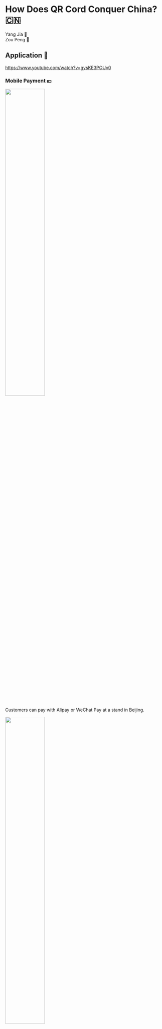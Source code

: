 # How Does QR Cord Conquer China?  :cn:

Yang  Jia    :girl:   
Zou Peng     :boy:

## Application :satellite:

<https://www.youtube.com/watch?v=gysKE3POUv0>

### Mobile Payment :yen:

<img src="mhack_pre/1_mobile_pay/commondity_pur/qr-code-1.jpg" width="50%" height="50%">

Customers can pay with Alipay or WeChat Pay at a stand in Beijing.


<img src="mhack_pre/1_mobile_pay/commondity_pur/qr-code-3-1.jpg" width="50%" height="50%">

It takes only a few seconds to process a transaction.

<img src="mhack_pre/1_mobile_pay/pocket_mon/qr_1-4.png" width="50%" height="50%">

Give and collect gifts at a wedding

<img src="mhack_pre/1_mobile_pay/pocket_mon/qr_1-2.png" width="50%" height="50%">

Panhandlers receive donation from mobile payment QR codes 

------

### Utilization of Public Resources :bike:

<img src="mhack_pre/2_utilize_pub_resr/2.png" width="50%" height="50%">

Unlocks a bike of Chinese bike-sharing company Mobike by scanning the QR Code

-----

### Origin Tracking :cow2:

<img src="mhack_pre/3_info_tracking/1.png" width="50%" height="50%">

Identify pets

<img src="mhack_pre/3_info_tracking/2.png" width="50%" height="50%">

Identify senior citizens & Find losing elders

<img src="mhack_pre/3_info_tracking/3.jpg" width="50%" height="50%">

Track food from source to fork

-----

### Detailed Information Acquiring :computer:

<img src="mhack_pre/4_acquire_detail/1.png" width="50%" height="50%">

Post and reply to job boards

<img src="mhack_pre/4_acquire_detail/2.png" width="50%" height="50%">

Check authenticity and gain more information about food and drinks

<img src="mhack_pre/4_acquire_detail/4.png" width="50%" height="50%">

"Scan code to win prizes" promotion

<img src="mhack_pre/4_acquire_detail/5.png" width="50%" height="50%">

QR code as identity badge

-----

## Thanks to the squired barcode 
![](JPQRcode.png)
![](BarQR.jpg)

#### Barcode
1. limited capacity of information
2. weak fault-tolerant system

#### QR code
1. large capacity of information(support all types of words)
2. small space
3. strong adaptability to getting dirty and damaged

## Mobile Payment _ A success of Third-party payment

The banking system of China undertakes two basic business
1. identity authentication 
2. transfer settlement.

characteristics of Mobile Payment Platform in China: 
1. Savings card is the mainstream
2. Instant transfer.

Saving cards:
1. No treshold, open accouts freely
2. Get card instantly
<img src="Unionpay.png" width="50%" height="50%">


## Sharing Bikes _ A new utilizaiton mode of public resources 
<img src="Bike-sharing.jpg" width="50%" height="50%">
<img src="bike_sharing2.jpg" width="50%" height="50%">

#### Reason:
1.  dense urban areas & heavy ridership to stay profitable
2.  huge workforce to spread the bikes to the most needed areas


#### Accessibility and convenience requires two things:
1. huge fleet of bikes
2. huge workforce to spread the bikes to the most needed areas

#### China:
1. massive urban population
2. large, cheap labor force
3. support from gov



## Future
